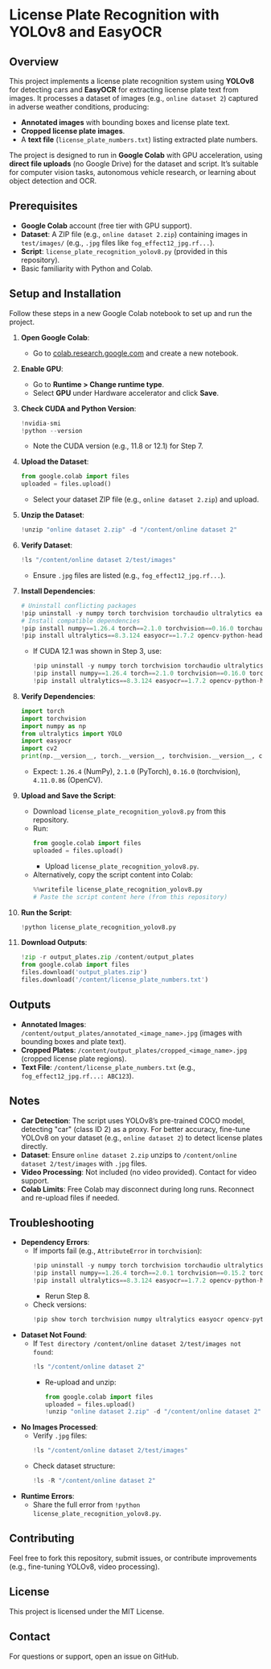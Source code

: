 # License Plate Recognition with YOLOv8 and EasyOCR

## Overview
This project implements a license plate recognition system using **YOLOv8** for detecting cars and **EasyOCR** for extracting license plate text from images. It processes a dataset of images (e.g., `online dataset 2`) captured in adverse weather conditions, producing:
- **Annotated images** with bounding boxes and license plate text.
- **Cropped license plate images**.
- A **text file** (`license_plate_numbers.txt`) listing extracted plate numbers.

The project is designed to run in **Google Colab** with GPU acceleration, using **direct file uploads** (no Google Drive) for the dataset and script. It’s suitable for computer vision tasks, autonomous vehicle research, or learning about object detection and OCR.

## Prerequisites
- **Google Colab** account (free tier with GPU support).
- **Dataset**: A ZIP file (e.g., `online dataset 2.zip`) containing images in `test/images/` (e.g., `.jpg` files like `fog_effect12_jpg.rf...`).
- **Script**: `license_plate_recognition_yolov8.py` (provided in this repository).
- Basic familiarity with Python and Colab.

## Setup and Installation
Follow these steps in a new Google Colab notebook to set up and run the project.

1. **Open Google Colab**:
   - Go to [colab.research.google.com](https://colab.research.google.com/) and create a new notebook.

2. **Enable GPU**:
   - Go to **Runtime > Change runtime type**.
   - Select **GPU** under Hardware accelerator and click **Save**.

3. **Check CUDA and Python Version**:
   ```python
   !nvidia-smi
   !python --version
   ```
   - Note the CUDA version (e.g., 11.8 or 12.1) for Step 7.

4. **Upload the Dataset**:
   ```python
   from google.colab import files
   uploaded = files.upload()
   ```
   - Select your dataset ZIP file (e.g., `online dataset 2.zip`) and upload.

5. **Unzip the Dataset**:
   ```python
   !unzip "online dataset 2.zip" -d "/content/online dataset 2"
   ```

6. **Verify Dataset**:
   ```python
   !ls "/content/online dataset 2/test/images"
   ```
   - Ensure `.jpg` files are listed (e.g., `fog_effect12_jpg.rf...`).

7. **Install Dependencies**:
   ```python
   # Uninstall conflicting packages
   !pip uninstall -y numpy torch torchvision torchaudio ultralytics easyocr opencv-python opencv-python-headless
   # Install compatible dependencies
   !pip install numpy==1.26.4 torch==2.1.0 torchvision==0.16.0 torchaudio==2.1.0 --index-url https://download.pytorch.org/whl/cu118 --force-reinstall
   !pip install ultralytics==8.3.124 easyocr==1.7.2 opencv-python-headless==4.11.0.86 --force-reinstall
   ```
   - If CUDA 12.1 was shown in Step 3, use:
     ```python
     !pip uninstall -y numpy torch torchvision torchaudio ultralytics easyocr opencv-python opencv-python-headless
     !pip install numpy==1.26.4 torch==2.1.0 torchvision==0.16.0 torchaudio==2.1.0 --index-url https://download.pytorch.org/whl/cu121 --force-reinstall
     !pip install ultralytics==8.3.124 easyocr==1.7.2 opencv-python-headless==4.11.0.86 --force-reinstall
     ```

8. **Verify Dependencies**:
   ```python
   import torch
   import torchvision
   import numpy as np
   from ultralytics import YOLO
   import easyocr
   import cv2
   print(np.__version__, torch.__version__, torchvision.__version__, cv2.__version__)
   ```
   - Expect: `1.26.4` (NumPy), `2.1.0` (PyTorch), `0.16.0` (torchvision), `4.11.0.86` (OpenCV).

9. **Upload and Save the Script**:
   - Download `license_plate_recognition_yolov8.py` from this repository.
   - Run:
     ```python
     from google.colab import files
     uploaded = files.upload()
     ```
     - Upload `license_plate_recognition_yolov8.py`.
   - Alternatively, copy the script content into Colab:
     ```python
     %%writefile license_plate_recognition_yolov8.py
     # Paste the script content here (from this repository)
     ```

10. **Run the Script**:
    ```python
    !python license_plate_recognition_yolov8.py
    ```

11. **Download Outputs**:
    ```python
    !zip -r output_plates.zip /content/output_plates
    from google.colab import files
    files.download('output_plates.zip')
    files.download('/content/license_plate_numbers.txt')
    ```

## Outputs
- **Annotated Images**: `/content/output_plates/annotated_<image_name>.jpg` (images with bounding boxes and plate text).
- **Cropped Plates**: `/content/output_plates/cropped_<image_name>.jpg` (cropped license plate regions).
- **Text File**: `/content/license_plate_numbers.txt` (e.g., `fog_effect12_jpg.rf...: ABC123`).

## Notes
- **Car Detection**: The script uses YOLOv8’s pre-trained COCO model, detecting "car" (class ID 2) as a proxy. For better accuracy, fine-tune YOLOv8 on your dataset (e.g., `online dataset 2`) to detect license plates directly.
- **Dataset**: Ensure `online dataset 2.zip` unzips to `/content/online dataset 2/test/images` with `.jpg` files.
- **Video Processing**: Not included (no video provided). Contact for video support.
- **Colab Limits**: Free Colab may disconnect during long runs. Reconnect and re-upload files if needed.

## Troubleshooting
- **Dependency Errors**:
  - If imports fail (e.g., `AttributeError` in `torchvision`):
    ```python
    !pip uninstall -y numpy torch torchvision torchaudio ultralytics easyocr opencv-python opencv-python-headless
    !pip install numpy==1.26.4 torch==2.0.1 torchvision==0.15.2 torchaudio==2.0.1 --index-url https://download.pytorch.org/whl/cu118 --force-reinstall
    !pip install ultralytics==8.3.124 easyocr==1.7.2 opencv-python-headless==4.11.0.86 --force-reinstall
    ```
    - Rerun Step 8.
  - Check versions:
    ```python
    !pip show torch torchvision numpy ultralytics easyocr opencv-python-headless
    ```
- **Dataset Not Found**:
  - If `Test directory /content/online dataset 2/test/images not found`:
    ```python
    !ls "/content/online dataset 2"
    ```
    - Re-upload and unzip:
      ```python
      from google.colab import files
      uploaded = files.upload()
      !unzip "online dataset 2.zip" -d "/content/online dataset 2"
      ```
- **No Images Processed**:
  - Verify `.jpg` files:
    ```python
    !ls "/content/online dataset 2/test/images"
    ```
  - Check dataset structure:
    ```python
    !ls -R "/content/online dataset 2"
    ```
- **Runtime Errors**:
  - Share the full error from `!python license_plate_recognition_yolov8.py`.

## Contributing
Feel free to fork this repository, submit issues, or contribute improvements (e.g., fine-tuning YOLOv8, video processing).

## License
This project is licensed under the MIT License.

## Contact
For questions or support, open an issue on GitHub.